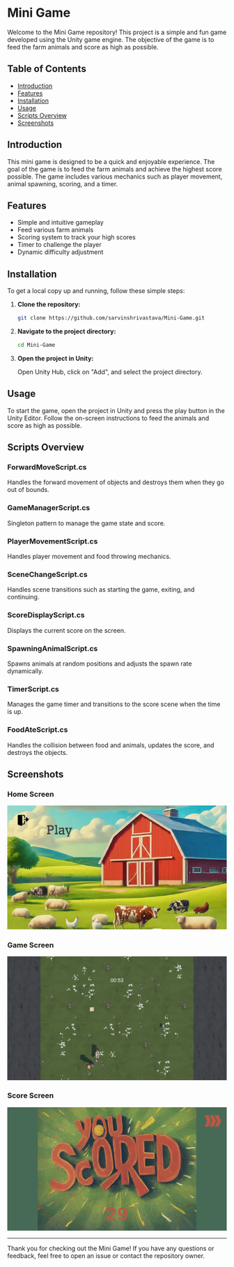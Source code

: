 # Mini Game

Welcome to the Mini Game repository! This project is a simple and fun game developed using the Unity game engine. The objective of the game is to feed the farm animals and score as high as possible.

## Table of Contents

- [Introduction](#introduction)
- [Features](#features)
- [Installation](#installation)
- [Usage](#usage)
- [Scripts Overview](#scripts-overview)
- [Screenshots](#screenshots)

## Introduction

This mini game is designed to be a quick and enjoyable experience. The goal of the game is to feed the farm animals and achieve the highest score possible. The game includes various mechanics such as player movement, animal spawning, scoring, and a timer.

## Features

- Simple and intuitive gameplay
- Feed various farm animals
- Scoring system to track your high scores
- Timer to challenge the player
- Dynamic difficulty adjustment

## Installation

To get a local copy up and running, follow these simple steps:

1. **Clone the repository:**

    ```sh
    git clone https://github.com/sarvinshrivastava/Mini-Game.git
    ```

2. **Navigate to the project directory:**

    ```sh
    cd Mini-Game
    ```

3. **Open the project in Unity:**

    Open Unity Hub, click on "Add", and select the project directory.

## Usage

To start the game, open the project in Unity and press the play button in the Unity Editor. Follow the on-screen instructions to feed the animals and score as high as possible.

## Scripts Overview

### ForwardMoveScript.cs

Handles the forward movement of objects and destroys them when they go out of bounds.

### GameManagerScript.cs

Singleton pattern to manage the game state and score.

### PlayerMovementScript.cs

Handles player movement and food throwing mechanics.

### SceneChangeScript.cs

Handles scene transitions such as starting the game, exiting, and continuing.

### ScoreDisplayScript.cs

Displays the current score on the screen.

### SpawningAnimalScript.cs

Spawns animals at random positions and adjusts the spawn rate dynamically.

### TimerScript.cs

Manages the game timer and transitions to the score scene when the time is up.

### FoodAteScript.cs

Handles the collision between food and animals, updates the score, and destroys the objects.

## Screenshots

### Home Screen
![Home Screen](./Assets/GamePlayScreenShots/home.png)

### Game Screen
![Game Screen](./Assets/GamePlayScreenShots/game.png)

### Score Screen
![Score Screen](./Assets/GamePlayScreenShots/score.png)

---

Thank you for checking out the Mini Game! If you have any questions or feedback, feel free to open an issue or contact the repository owner.